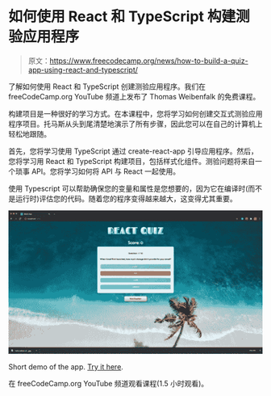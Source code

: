 # 如何使用 React 和 TypeScript 构建测验应用程序

> 原文：<https://www.freecodecamp.org/news/how-to-build-a-quiz-app-using-react-and-typescript/>

了解如何使用 React 和 TypeScript 创建测验应用程序。我们在 freeCodeCamp.org YouTube 频道上发布了 Thomas Weibenfalk 的免费课程。

构建项目是一种很好的学习方式。在本课程中，您将学习如何创建交互式测验应用程序项目。托马斯从头到尾清楚地演示了所有步骤，因此您可以在自己的计算机上轻松地跟随。

首先，您将学习使用 TypeScript 通过 create-react-app 引导应用程序。然后，您将学习用 React 和 TypeScript 构建项目，包括样式化组件。测验问题将来自一个琐事 API。您将学习如何将 API 与 React 一起使用。

使用 Typescript 可以帮助确保您的变量和属性是您想要的，因为它在编译时(而不是运行时)评估您的代码。随着您的程序变得越来越大，这变得尤其重要。

![index](img/18acd0d521d520628710ae013298d614.png)

Short demo of the app. [Try it here](https://tender-mcnulty-a4a646.netlify.app/).

在 freeCodeCamp.org YouTube 频道观看课程(1.5 小时观看)。